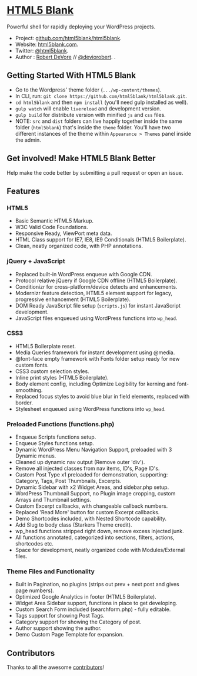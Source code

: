 # [HTML5 Blank](http://html5blank.com)

Powerful shell for rapidly deploying your WordPress projects.

* Project: [github.com/html5blank/html5blank](https://github.com/html5blank/html5blank).
* Website: [html5blank.com](http://html5blank.com).
* Twitter: [@html5blank](http://twitter.com/html5blank).
* Author : [Robert DeVore](http://robertdevore.com) // [@deviorobert](https://twitter.com/deviorobert).
.

## Getting Started With HTML5 Blank

* Go to the Wordpress' theme folder (`.../wp-content/themes`).
* In CLI, run: `git clone https://github.com/html5blank/html5blank.git`.
* `cd html5blank` and then `npm install` (you'll need gulp installed as well).
* `gulp watch` will enable `livereload` and development version.
* `gulp build` for distribute version with minified `js` and `css` files.
* NOTE: `src` and `dist` folders can live happily together inside the same folder (`html5blank`) that's inside the `theme` folder. You'll have two different instances of the theme within `Appearance > Themes` panel inside the admin.


## Get involved! Make HTML5 Blank Better

Help make the code better by submitting a pull request or open an issue.

## Features

### HTML5
* Basic Semantic HTML5 Markup.
* W3C Valid Code Foundations.
* Responsive Ready, ViewPort meta data.
* HTML Class support for IE7, IE8, IE9 Conditionals (HTML5 Boilerplate).
* Clean, neatly organized code, with PHP annotations.

### jQuery + JavaScript
* Replaced built-in WordPress enqueue with Google CDN.
* Protocol relative jQuery if Google CDN offline (HTML5 Boilerplate).
* Conditionizr for cross-platform/device detects and enhancements.
* Modernizr feature detection, HTML5 element support for legacy, progressive enhancement (HTML5 Boilerplate).
* DOM Ready JavaScript file setup (`scripts.js`) for instant JavaScript development.
* JavaScript files enqueued using WordPress functions into `wp_head`.

### CSS3
* HTML5 Boilerplate reset.
* Media Queries framework for instant development using @media.
* @font-face empty framework with Fonts folder setup ready for new custom fonts.
* CSS3 custom selection styles.
* Inline print styles (HTML5 Boilerplate).
* Body element config, including Optimize Legibility for kerning and font-smoothing.
* Replaced focus styles to avoid blue blur in field elements, replaced with border.
* Stylesheet enqueued using WordPress functions into `wp_head`.

### Preloaded Functions (functions.php)
* Enqueue Scripts functions setup.
* Enqueue Styles functions setup.
* Dynamic WordPress Menu Navigation Support, preloaded with 3 Dynamic menus.
* Cleaned up dynamic nav output (Remove outer 'div').
* Remove all injected classes from nav items, ID's, Page ID's.
* Custom Post Type x1 preloaded for demonstration, supporting: Category, Tags, Post Thumbnails, Excerpts.
* Dynamic Sidebar with x2 Widget Areas, and sidebar.php setup.
* WordPress Thumbnail Support, no Plugin image cropping, custom Arrays and Thumbnail settings.
* Custom Excerpt callbacks, with changeable callback numbers.
* Replaced 'Read More' button for custom Excerpt callbacks.
* Demo Shortcodes included, with Nested Shortcode capability.
* Add Slug to body class (Starkers Theme credit).
* wp_head functions stripped right down, remove excess injected junk.
* All functions annotated, categorized into sections, filters, actions, shortcodes etc.
* Space for development, neatly organized code with Modules/External files.

### Theme Files and Functionality
* Built in Pagination, no plugins (strips out prev + next post and gives page numbers).
* Optimized Google Analytics in footer (HTML5 Boilerplate).
* Widget Area Sidebar support, functions in place to get developing.
* Custom Search Form included (searchform.php) - fully editable.
* Tags support for showing Post Tags.
* Category support for showing the Category of post.
* Author support showing the author.
* Demo Custom Page Template for expansion.

## Contributors
Thanks to all the awesome [contributors](https://github.com/html5blank/html5blank/graphs/contributors)!
